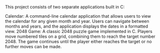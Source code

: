 This project consists of two separate applications built in C:

Calendar: A command-line calendar application that allows users to view the calendar for any given month and year. Users can navigate between months and years, and the application displays the dates in a formatted view.
2048 Game: A classic 2048 puzzle game implemented in C. Players move numbered tiles on a grid, combining them to reach the target number 2048. The game continues until the player either reaches the target or no further moves can be made.
